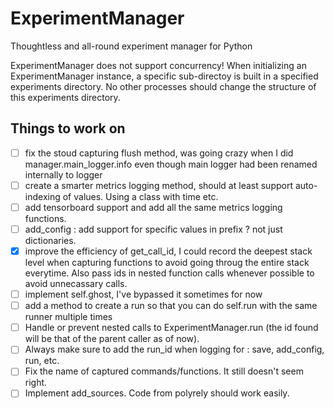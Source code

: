# ExperimentManager

Thoughtless and all-round experiment manager for Python

ExperimentManager does not support concurrency! When initializing an ExperimentManager instance, a specific sub-directoy is built in a specified experiments directory. No other processes should change the structure of this experiments directory. 

## Things to work on

- [ ] fix the stoud capturing flush method, was going crazy when I did manager.main_logger.info even though main logger had been renamed internally to logger
- [ ] create a smarter metrics logging method, should at least support auto-indexing of values. Using a class with time etc.
- [ ] add tensorboard support and add all the same metrics logging functions.
- [ ] add_config : add support for specific values in prefix ? not just dictionaries. 
- [x] improve the efficiency of get_call_id, I could record the deepest stack level when capturing functions to avoid going throug the entire stack everytime. Also pass ids in nested function calls whenever possible to avoid unnecassary calls.
- [ ] implement self.ghost, I've bypassed it sometimes for now
- [ ] add a method to create a run so that you can do self.run with the same runner multiple times
- [ ] Handle or prevent nested calls to ExperimentManager.run (the id found will be that of the parent caller as of now).
- [ ] Always make sure to add the run_id when logging for : save, add_config, run, etc.
- [ ] Fix the name of captured commands/functions. It still doesn't seem right.
- [ ] Implement add_sources. Code from polyrely should work easily.
